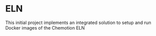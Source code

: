 # ELN

This initial project implements an integrated solution to setup and run Docker images of the Chemotion ELN
